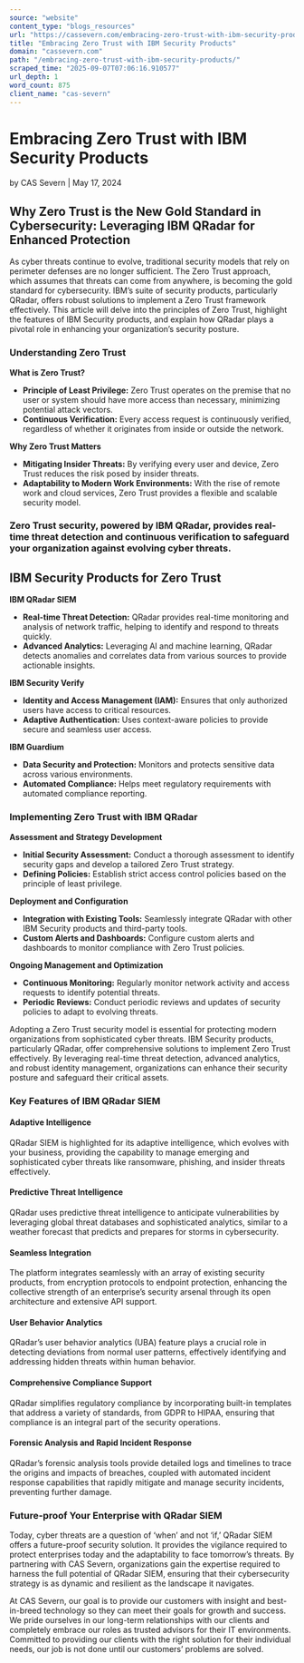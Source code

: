 ```yaml
---
source: "website"
content_type: "blogs_resources"
url: "https://cassevern.com/embracing-zero-trust-with-ibm-security-products/"
title: "Embracing Zero Trust with IBM Security Products"
domain: "cassevern.com"
path: "/embracing-zero-trust-with-ibm-security-products/"
scraped_time: "2025-09-07T07:06:16.910577"
url_depth: 1
word_count: 875
client_name: "cas-severn"
---
```


# Embracing Zero Trust with IBM Security Products

by CAS Severn | May 17, 2024

## Why Zero Trust is the New Gold Standard in Cybersecurity: Leveraging IBM QRadar for Enhanced Protection

As cyber threats continue to evolve, traditional security models that rely on perimeter defenses are no longer sufficient. The Zero Trust approach, which assumes that threats can come from anywhere, is becoming the gold standard for cybersecurity. IBM’s suite of security products, particularly QRadar, offers robust solutions to implement a Zero Trust framework effectively. This article will delve into the principles of Zero Trust, highlight the features of IBM Security products, and explain how QRadar plays a pivotal role in enhancing your organization’s security posture.

### Understanding Zero Trust

**What is Zero Trust?**

- **Principle of Least Privilege:** Zero Trust operates on the premise that no user or system should have more access than necessary, minimizing potential attack vectors.
- **Continuous Verification:** Every access request is continuously verified, regardless of whether it originates from inside or outside the network.

**Why Zero Trust Matters**

- **Mitigating Insider Threats:** By verifying every user and device, Zero Trust reduces the risk posed by insider threats.
- **Adaptability to Modern Work Environments:** With the rise of remote work and cloud services, Zero Trust provides a flexible and scalable security model.

### Zero Trust security, powered by IBM QRadar, provides real-time threat detection and continuous verification to safeguard your organization against evolving cyber threats.

## IBM Security Products for Zero Trust

**IBM QRadar SIEM**

- **Real-time Threat Detection:** QRadar provides real-time monitoring and analysis of network traffic, helping to identify and respond to threats quickly.
- **Advanced Analytics:** Leveraging AI and machine learning, QRadar detects anomalies and correlates data from various sources to provide actionable insights.

**IBM Security Verify**

- **Identity and Access Management (IAM):** Ensures that only authorized users have access to critical resources.
- **Adaptive Authentication:** Uses context-aware policies to provide secure and seamless user access.

**IBM Guardium**

- **Data Security and Protection:** Monitors and protects sensitive data across various environments.
- **Automated Compliance:** Helps meet regulatory requirements with automated compliance reporting.

### Implementing Zero Trust with IBM QRadar

**Assessment and Strategy Development**

- **Initial Security Assessment:** Conduct a thorough assessment to identify security gaps and develop a tailored Zero Trust strategy.
- **Defining Policies:** Establish strict access control policies based on the principle of least privilege.

**Deployment and Configuration**

- **Integration with Existing Tools:** Seamlessly integrate QRadar with other IBM Security products and third-party tools.
- **Custom Alerts and Dashboards:** Configure custom alerts and dashboards to monitor compliance with Zero Trust policies.

**Ongoing Management and Optimization**

- **Continuous Monitoring:** Regularly monitor network activity and access requests to identify potential threats.
- **Periodic Reviews:** Conduct periodic reviews and updates of security policies to adapt to evolving threats.

Adopting a Zero Trust security model is essential for protecting modern organizations from sophisticated cyber threats. IBM Security products, particularly QRadar, offer comprehensive solutions to implement Zero Trust effectively. By leveraging real-time threat detection, advanced analytics, and robust identity management, organizations can enhance their security posture and safeguard their critical assets.

### Key Features of IBM QRadar SIEM

#### Adaptive Intelligence

QRadar SIEM is highlighted for its adaptive intelligence, which evolves with your business, providing the capability to manage emerging and sophisticated cyber threats like ransomware, phishing, and insider threats effectively.

#### Predictive Threat Intelligence

QRadar uses predictive threat intelligence to anticipate vulnerabilities by leveraging global threat databases and sophisticated analytics, similar to a weather forecast that predicts and prepares for storms in cybersecurity.

#### Seamless Integration

The platform integrates seamlessly with an array of existing security products, from encryption protocols to endpoint protection, enhancing the collective strength of an enterprise’s security arsenal through its open architecture and extensive API support.

#### User Behavior Analytics

QRadar’s user behavior analytics (UBA) feature plays a crucial role in detecting deviations from normal user patterns, effectively identifying and addressing hidden threats within human behavior.

#### Comprehensive Compliance Support

QRadar simplifies regulatory compliance by incorporating built-in templates that address a variety of standards, from GDPR to HIPAA, ensuring that compliance is an integral part of the security operations.

#### Forensic Analysis and Rapid Incident Response

QRadar’s forensic analysis tools provide detailed logs and timelines to trace the origins and impacts of breaches, coupled with automated incident response capabilities that rapidly mitigate and manage security incidents, preventing further damage.

### Future-proof Your Enterprise with QRadar SIEM

Today, cyber threats are a question of ‘when’ and not ‘if,’ QRadar SIEM offers a future-proof security solution. It provides the vigilance required to protect enterprises today and the adaptability to face tomorrow’s threats. By partnering with CAS Severn, organizations gain the expertise required to harness the full potential of QRadar SIEM, ensuring that their cybersecurity strategy is as dynamic and resilient as the landscape it navigates.

At CAS Severn, our goal is to provide our customers with insight and best-in-breed technology so they can meet their goals for growth and success. We pride ourselves in our long-term relationships with our clients and completely embrace our roles as trusted advisors for their IT environments. Committed to providing our clients with the right solution for their individual needs, our job is not done until our customers’ problems are solved.